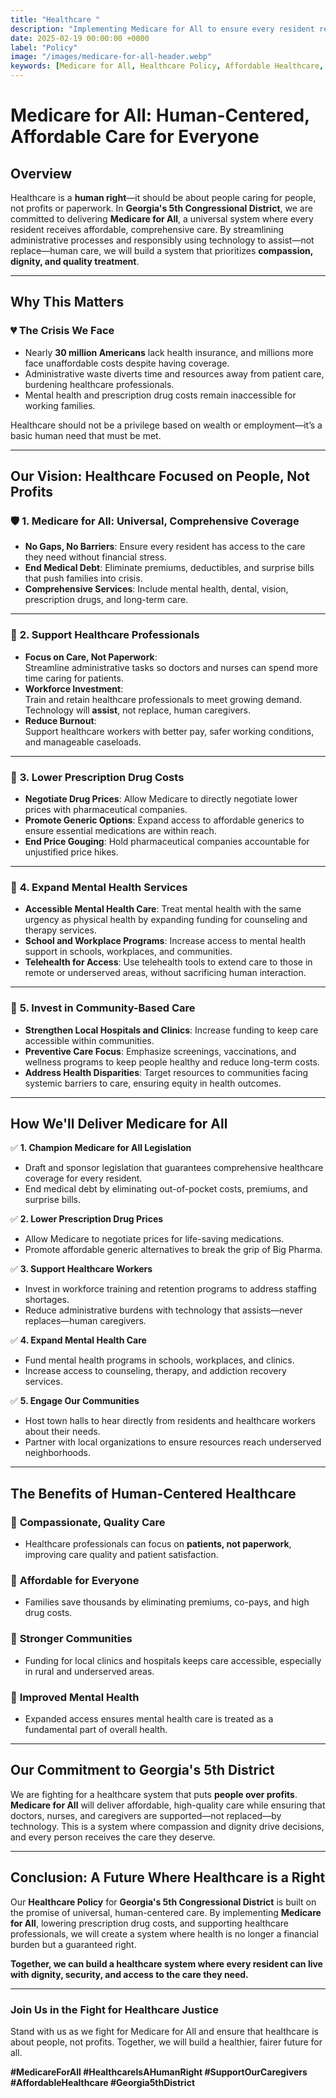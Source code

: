 ```yaml
---
title: "Healthcare "
description: "Implementing Medicare for All to ensure every resident receives affordable, high-quality healthcare while leveraging technology to assist—not replace—human care."
date: 2025-02-19 00:00:00 +0000
label: "Policy"
image: "/images/medicare-for-all-header.webp"
keywords: [Medicare for All, Healthcare Policy, Affordable Healthcare, Georgia 5th Congressional District, Universal Healthcare, Patient Care, Mental Health Support, Prescription Drug Costs, Public Health, Human-Centered Care]
---
```


# Medicare for All: Human-Centered, Affordable Care for Everyone

## Overview

Healthcare is a **human right**—it should be about people caring for people, not profits or paperwork. In **Georgia's 5th Congressional District**, we are committed to delivering **Medicare for All**, a universal system where every resident receives affordable, comprehensive care. By streamlining administrative processes and responsibly using technology to assist—not replace—human care, we will build a system that prioritizes **compassion, dignity, and quality treatment**.

---

## **Why This Matters**

### 💔 **The Crisis We Face**
- Nearly **30 million Americans** lack health insurance, and millions more face unaffordable costs despite having coverage.  
- Administrative waste diverts time and resources away from patient care, burdening healthcare professionals.  
- Mental health and prescription drug costs remain inaccessible for working families.

Healthcare should not be a privilege based on wealth or employment—it’s a basic human need that must be met.

---

## **Our Vision: Healthcare Focused on People, Not Profits**

### 🛡️ **1. Medicare for All: Universal, Comprehensive Coverage**
- **No Gaps, No Barriers**: Ensure every resident has access to the care they need without financial stress.  
- **End Medical Debt**: Eliminate premiums, deductibles, and surprise bills that push families into crisis.  
- **Comprehensive Services**: Include mental health, dental, vision, prescription drugs, and long-term care.

---

### 🤝 **2. Support Healthcare Professionals**
- **Focus on Care, Not Paperwork**:  
  Streamline administrative tasks so doctors and nurses can spend more time caring for patients.  
- **Workforce Investment**:  
  Train and retain healthcare professionals to meet growing demand. Technology will **assist**, not replace, human caregivers.  
- **Reduce Burnout**:  
  Support healthcare workers with better pay, safer working conditions, and manageable caseloads.

---

### 💊 **3. Lower Prescription Drug Costs**
- **Negotiate Drug Prices**: Allow Medicare to directly negotiate lower prices with pharmaceutical companies.  
- **Promote Generic Options**: Expand access to affordable generics to ensure essential medications are within reach.  
- **End Price Gouging**: Hold pharmaceutical companies accountable for unjustified price hikes.

---

### 🧠 **4. Expand Mental Health Services**
- **Accessible Mental Health Care**: Treat mental health with the same urgency as physical health by expanding funding for counseling and therapy services.  
- **School and Workplace Programs**: Increase access to mental health support in schools, workplaces, and communities.  
- **Telehealth for Access**: Use telehealth tools to extend care to those in remote or underserved areas, without sacrificing human interaction.

---

### 🏥 **5. Invest in Community-Based Care**
- **Strengthen Local Hospitals and Clinics**: Increase funding to keep care accessible within communities.  
- **Preventive Care Focus**: Emphasize screenings, vaccinations, and wellness programs to keep people healthy and reduce long-term costs.  
- **Address Health Disparities**: Target resources to communities facing systemic barriers to care, ensuring equity in health outcomes.

---

## **How We'll Deliver Medicare for All**

✅ **1. Champion Medicare for All Legislation**  
- Draft and sponsor legislation that guarantees comprehensive healthcare coverage for every resident.  
- End medical debt by eliminating out-of-pocket costs, premiums, and surprise bills.

✅ **2. Lower Prescription Drug Prices**  
- Allow Medicare to negotiate prices for life-saving medications.  
- Promote affordable generic alternatives to break the grip of Big Pharma.

✅ **3. Support Healthcare Workers**  
- Invest in workforce training and retention programs to address staffing shortages.  
- Reduce administrative burdens with technology that assists—never replaces—human caregivers.  

✅ **4. Expand Mental Health Care**  
- Fund mental health programs in schools, workplaces, and clinics.  
- Increase access to counseling, therapy, and addiction recovery services.

✅ **5. Engage Our Communities**  
- Host town halls to hear directly from residents and healthcare workers about their needs.  
- Partner with local organizations to ensure resources reach underserved neighborhoods.

---

## **The Benefits of Human-Centered Healthcare**

### 💪 **Compassionate, Quality Care**
- Healthcare professionals can focus on **patients, not paperwork**, improving care quality and patient satisfaction.

### 💸 **Affordable for Everyone**
- Families save thousands by eliminating premiums, co-pays, and high drug costs.  

### 🏥 **Stronger Communities**
- Funding for local clinics and hospitals keeps care accessible, especially in rural and underserved areas.

### 🧠 **Improved Mental Health**
- Expanded access ensures mental health care is treated as a fundamental part of overall health.

---

## **Our Commitment to Georgia's 5th District**

We are fighting for a healthcare system that puts **people over profits**. **Medicare for All** will deliver affordable, high-quality care while ensuring that doctors, nurses, and caregivers are supported—not replaced—by technology. This is a system where compassion and dignity drive decisions, and every person receives the care they deserve.

---

## Conclusion: A Future Where Healthcare is a Right

Our **Healthcare Policy** for **Georgia's 5th Congressional District** is built on the promise of universal, human-centered care. By implementing **Medicare for All**, lowering prescription drug costs, and supporting healthcare professionals, we will create a system where health is no longer a financial burden but a guaranteed right.  

**Together, we can build a healthcare system where every resident can live with dignity, security, and access to the care they need.**

---

### **Join Us in the Fight for Healthcare Justice**

Stand with us as we fight for Medicare for All and ensure that healthcare is about people, not profits. Together, we will build a healthier, fairer future for all.

**#MedicareForAll #HealthcareIsAHumanRight #SupportOurCaregivers #AffordableHealthcare #Georgia5thDistrict**
